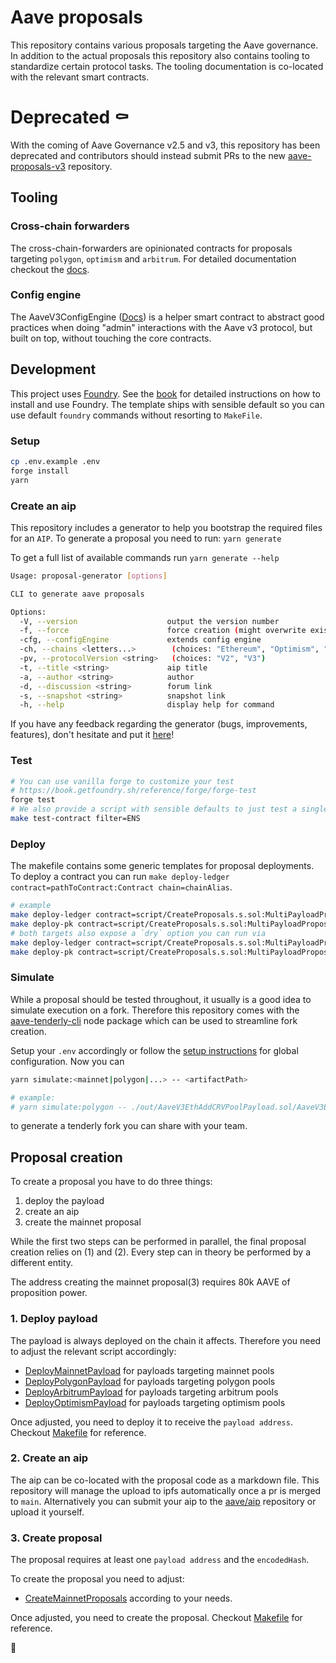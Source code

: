 # Aave proposals

This repository contains various proposals targeting the Aave governance.
In addition to the actual proposals this repository also contains tooling to standardize certain protocol tasks. The tooling documentation is co-located with the relevant smart contracts.

# Deprecated ⚰️
With the coming of Aave Governance v2.5 and v3, this repository has been deprecated and contributors should instead submit PRs to the new [aave-proposals-v3](https://github.com/bgd-labs/aave-proposals-v3) repository.

## Tooling

### Cross-chain forwarders

The cross-chain-forwarders are opinionated contracts for proposals targeting `polygon`, `optimism` and `arbitrum`. For detailed documentation checkout the [docs](./src/lib/crosschainforwarders/).

### Config engine

The AaveV3ConfigEngine ([Docs](https://github.com/bgd-labs/aave-helpers/tree/master/src/v3-config-engine#how-to-use-the-engine)) is a helper smart contract to abstract good practices when doing "admin" interactions with the Aave v3 protocol, but built on top, without touching the core contracts.

## Development

This project uses [Foundry](https://getfoundry.sh). See the [book](https://book.getfoundry.sh/getting-started/installation.html) for detailed instructions on how to install and use Foundry.
The template ships with sensible default so you can use default `foundry` commands without resorting to `MakeFile`.

### Setup

```sh
cp .env.example .env
forge install
yarn
```

### Create an aip

This repository includes a generator to help you bootstrap the required files for an `AIP`.
To generate a proposal you need to run: `yarn generate`

To get a full list of available commands run `yarn generate --help`

```sh
Usage: proposal-generator [options]

CLI to generate aave proposals

Options:
  -V, --version                    output the version number
  -f, --force                      force creation (might overwrite existing files)
  -cfg, --configEngine             extends config engine
  -ch, --chains <letters...>        (choices: "Ethereum", "Optimism", "Arbitrum", "Polygon", "Avalanche", "Fantom", "Harmony", "Metis", "Base")
  -pv, --protocolVersion <string>   (choices: "V2", "V3")
  -t, --title <string>             aip title
  -a, --author <string>            author
  -d, --discussion <string>        forum link
  -s, --snapshot <string>          snapshot link
  -h, --help                       display help for command
```

If you have any feedback regarding the generator (bugs, improvements, features), don't hesitate and put it [here](https://github.com/bgd-labs/aave-proposals/issues/200)!

### Test

```sh
# You can use vanilla forge to customize your test
# https://book.getfoundry.sh/reference/forge/forge-test
forge test
# We also provide a script with sensible defaults to just test a single contract matching a filter
make test-contract filter=ENS
```

### Deploy

The makefile contains some generic templates for proposal deployments.
To deploy a contract you can run `make deploy-ledger contract=pathToContract:Contract chain=chainAlias`.

```sh
# example
make deploy-ledger contract=script/CreateProposals.s.sol:MultiPayloadProposal chain=mainnet
make deploy-pk contract=script/CreateProposals.s.sol:MultiPayloadProposal chain=mainnet
# both targets also expose a `dry` option you can run via
make deploy-ledger contract=script/CreateProposals.s.sol:MultiPayloadProposal chain=mainnet dry=true
make deploy-pk contract=script/CreateProposals.s.sol:MultiPayloadProposal chain=mainnet dry=true
```

### Simulate

While a proposal should be tested throughout, it usually is a good idea to simulate execution on a fork. Therefore this repository comes with the [aave-tenderly-cli](https://github.com/bgd-labs/aave-tenderly-cli) node package which can be used to streamline fork creation.

Setup your `.env` accordingly or follow the [setup instructions](https://github.com/bgd-labs/aave-tenderly-cli#setup-env) for global configuration. Now you can

```sh
yarn simulate:<mainnet|polygon|...> -- <artifactPath>

# example:
# yarn simulate:polygon -- ./out/AaveV3EthAddCRVPoolPayload.sol/AaveV3EthAddCRVPoolPayload.json
```

to generate a tenderly fork you can share with your team.

## Proposal creation

To create a proposal you have to do three things:

1. deploy the payload
2. create an aip
3. create the mainnet proposal

While the first two steps can be performed in parallel, the final proposal creation relies on (1) and (2).
Every step can in theory be performed by a different entity.

The address creating the mainnet proposal(3) requires 80k AAVE of proposition power.

### 1. Deploy payload

The payload is always deployed on the chain it affects.
Therefore you need to adjust the relevant script accordingly:

- [DeployMainnetPayload](./script/DeployMainnetPayload.s.sol) for payloads targeting mainnet pools
- [DeployPolygonPayload](./script/DeployPolygonPayload.s.sol) for payloads targeting polygon pools
- [DeployArbitrumPayload](./script/DeployArbitrumPayload.s.sol) for payloads targeting arbitrum pools
- [DeployOptimismPayload](./script/DeployOptimismPayload.s.sol) for payloads targeting optimism pools

Once adjusted, you need to deploy it to receive the `payload address`.
Checkout [Makefile](./Makefile) for reference.

### 2. Create an aip

The aip can be co-located with the proposal code as a markdown file.
This repository will manage the upload to ipfs automatically once a pr is merged to `main`.
Alternatively you can submit your aip to the [aave/aip](https://github.com/aave/aip) repository or upload it yourself.

### 3. Create proposal

The proposal requires at least one `payload address` and the `encodedHash`.

To create the proposal you need to adjust:

- [CreateMainnetProposals](./script/CreateProposals.s.sol) according to your needs.

Once adjusted, you need to create the proposal.
Checkout [Makefile](./Makefile) for reference.

:tada:
